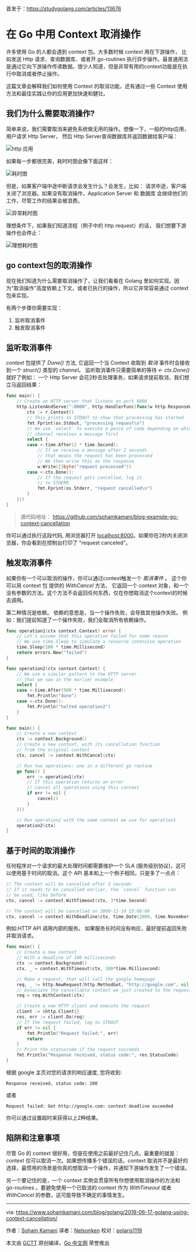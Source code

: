 首发于：https://studygolang.com/articles/13676

# 在 Go 中用 Context 取消操作

许多使用 Go 的人都会遇到 context 包。大多数时候 context 用在下游操作， 比如发送 Http 请求、查询数据库、或者开 go-routines 执行异步操作。最普通用法是通过它向下游操作传递数据。很少人知道，但是非常有用的context功能是在执行中取消或者停止操作。

这篇文章会解释我们如何使用 Context 的取消功能，还有通过一些 Context 使用方法和最佳实践让你的应用更加快速和健壮。

## 我们为什么需要取消操作?

简单来说，我们需要取消来避免系统做无用的操作。想像一下，一般的http应用，用户请求 Http Server， 然后 Http Server查询数据库并返回数据给客户端：

![http 应用](https://raw.githubusercontent.com/studygolang/gctt-images/master/using-context-cancellation-in-go/1.png)

如果每一步都很完美，耗时时图会像下面这样：

![耗时图](https://raw.githubusercontent.com/studygolang/gctt-images/master/using-context-cancellation-in-go/2.png)

但是，如果客户端中途中断请求会发生什么？会发生，比如： 请求中途，客户端关闭了浏览器。如果没有取消操作，Application Server 和 数据库 会继续他们的工作，尽管工作的结果会被浪费。

![异常耗时图](https://raw.githubusercontent.com/studygolang/gctt-images/master/using-context-cancellation-in-go/3.png)

理想条件下，如果我们知道流程（例子中的 http request）的话， 我们想要下游操作也会停止：

![理想耗时图](https://raw.githubusercontent.com/studygolang/gctt-images/master/using-context-cancellation-in-go/4.png)

## go context包的取消操作

现在我们知道为什么需要取消操作了，让我们看看在 Golang 里如何实现。因为"取消操作"高度依赖上下文，或者已执行的操作，所以它非常容易通过 context 包来实现。

有两个步骤你需要实现：
1. 监听取消事件
2. 触发取消事件

## 监听取消事件

_context_ 包提供了 _Done()_ 方法, 它返回一个当 Context 收取到 _取消_ 事件时会接收到一个 _struct{}_ 类型的 _channel_。
监听取消事件只需要简单的等待 _<- ctx.Done()_ 就好了例如： 一个 Http Server 会花2秒去处理事务，如果请求提前取消，我们想立马返回结果：

```go
func main() {
	// Create an HTTP server that listens on port 8000
	http.ListenAndServe(":8000", http.HandlerFunc(func(w http.ResponseWriter, r *http.Request) {
		ctx := r.Context()
		// This prints to STDOUT to show that processing has started
		fmt.Fprint(os.Stdout, "processing request\n")
		// We use `select` to execute a peice of code depending on which
		// channel receives a message first
		select {
		case <-time.After(2 * time.Second):
			// If we receive a message after 2 seconds
			// that means the request has been processed
			// We then write this as the response
			w.Write([]byte("request processed"))
		case <-ctx.Done():
			// If the request gets cancelled, log it
			// to STDERR
			fmt.Fprint(os.Stderr, "request cancelled\n")
		}
	}))
}
```

> 源代码地址： https://github.com/sohamkamani/blog-example-go-context-cancellation

你可以通过执行这段代码, 用浏览器打开 [localhost:8000](http://localhost:8000)。如果你在2秒内关闭浏览器，你会看到在控制台打印了 "request canceled"。

## 触发取消事件

如果你有一个可以取消的操作，你可以通过context触发一个 _取消事件_ 。 这个你可以用 context 包 提供的 _WithCancel_ 方法， 它返回一个 context 对象，和一个没有参数的方法。这个方法不会返回任何东西，仅在你想取消这个context的时候去调用。

第二种情况是依赖。 依赖的意思是，当一个操作失败，会导致其他操作失败。 例如：我们提前知道了一个操作失败，我们会取消所有依赖操作。

```go
func operation1(ctx context.Context) error {
	// Let's assume that this operation failed for some reason
	// We use time.Sleep to simulate a resource intensive operation
	time.Sleep(100 * time.Millisecond)
	return errors.New("failed")
}

func operation2(ctx context.Context) {
	// We use a similar pattern to the HTTP server
	// that we saw in the earlier example
	select {
	case <-time.After(500 * time.Millisecond):
		fmt.Println("done")
	case <-ctx.Done():
		fmt.Println("halted operation2")
	}
}

func main() {
	// Create a new context
	ctx := context.Background()
	// Create a new context, with its cancellation function
	// from the original context
	ctx, cancel := context.WithCancel(ctx)

	// Run two operations: one in a different go routine
	go func() {
		err := operation1(ctx)
		// If this operation returns an error
		// cancel all operations using this context
		if err != nil {
			cancel()
		}
	}()

	// Run operation2 with the same context we use for operation1
	operation2(ctx)
}
```

## 基于时间的取消操作

任何程序对一个请求的最大处理时间都需要维护一个 SLA (服务级别协议)，这可以使用基于时间的取消。这个 API 基本和上一个例子相同，只是多了一点点：

```go
// The context will be cancelled after 3 seconds
// If it needs to be cancelled earlier, the `cancel` function can
// be used, like before
ctx, cancel := context.WithTimeout(ctx, 3*time.Second)

// The context will be cancelled on 2009-11-10 23:00:00
ctx, cancel := context.WithDeadline(ctx, time.Date(2009, time.November, 10, 23, 0, 0, 0, time.UTC))

```

例如:HTTP API 调用内部的服务。 如果服务长时间没有响应，最好提前返回失败并取消请求。

```go
func main() {
	// Create a new context
	// With a deadline of 100 milliseconds
	ctx := context.Background()
	ctx, _ = context.WithTimeout(ctx, 100*time.Millisecond)

	// Make a request, that will call the google homepage
	req, _ := http.NewRequest(http.MethodGet, "http://google.com", nil)
	// Associate the cancellable context we just created to the request
	req = req.WithContext(ctx)

	// Create a new HTTP client and execute the request
	client := &http.Client{}
	res, err := client.Do(req)
	// If the request failed, log to STDOUT
	if err != nil {
		fmt.Println("Request failed:", err)
		return
	}
	// Print the statuscode if the request succeeds
	fmt.Println("Response received, status code:", res.StatusCode)
}
```
根据 google 主页对您的请求的响应速度, 您将收到:

```
Response received, status code: 200
```

或者

```
Request failed: Get http://google.com: context deadline exceeded
```

你可以通过设置超时来获得以上2种结果。

## 陷阱和注意事项

尽管 Go 的 context 很好用，但是在使用之前最好记住几点。最重要的就是：context 仅可以取消一次。如果想传播多个错误的话，context 取消并不是最好的选择，最惯用的场景是你真的想取消一个操作，并通知下游操作发生了一个错误。

另一个要记住的是，一个 context 实例会贯穿所有你想使用取消操作的方法和 go-routines 。要避免使用一个已取消的 context 作为 _WithTimeout_ 或者 _WithCancel_ 的参数，这可能导致不确定的事情发生。

---

via: https://www.sohamkamani.com/blog/golang/2018-06-17-golang-using-context-cancellation/

作者：[Soham Kamani](https://github.com/sohamkamani)
译者：[Nelsonken](https://github.com/nelsonken)
校对：[polaris1119](https://github.com/polaris1119)

本文由 [GCTT](https://github.com/studygolang/GCTT) 原创编译，[Go 中文网](https://studygolang.com/) 荣誉推出
